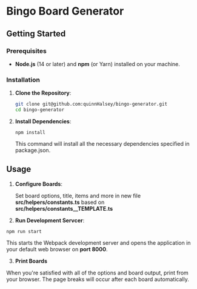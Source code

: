 # Bingo Board Generator

## Getting Started

### Prerequisites

- **Node.js** (14 or later) and **npm** (or Yarn) installed on your machine.

### Installation

1. **Clone the Repository**:

   ```bash
   git clone git@github.com:quinnHalsey/bingo-generator.git
   cd bingo-generator

   ```

2. **Install Dependencies**:

   ```
   npm install
   ```

   This command will install all the necessary dependencies specified in package.json.

## Usage

1. **Configure Boards**:

   Set board options, title, items and more in new file **src/helpers/constants.ts** based on **src/helpers/constants\_\_TEMPLATE.ts**

2. **Run Development Servcer**:

```
npm run start
```

This starts the Webpack development server and opens the application in your default web browser on **port 8000**.

3. **Print Boards**

When you're satisfied with all of the options and board output, print from your browser. The page breaks will occur after each board automatically.
